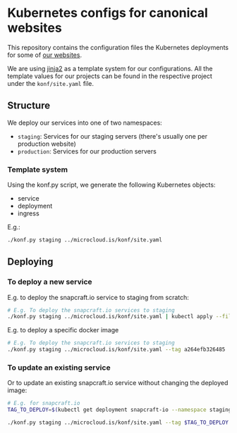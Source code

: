 # Kubernetes configs for canonical websites

This repository contains the configuration files the Kubernetes deployments for some of [our websites](https://github.com/canonical).

We are using [jinja2](https://jinja.palletsprojects.com/) as a template system for our configurations. All the template values for our projects can be found in the respective project under the `konf/site.yaml` file.

## Structure

We deploy our services into one of two namespaces:

- `staging`: Services for our staging servers (there's usually one per production website)
- `production`: Services for our production servers

### Template system
Using the konf.py script, we generate the following Kubernetes objects:
- service
- deployment
- ingress

E.g.:
``` bash
./konf.py staging ../microcloud.is/konf/site.yaml
```

## Deploying

### To deploy a new service

E.g. to deploy the snapcraft.io service to staging from scratch:

``` bash
# E.g. To deploy the snapcraft.io services to staging
./konf.py staging ../microcloud.is/konf/site.yaml | kubectl apply --filename -
```

E.g. to deploy a specific docker image

``` bash
# E.g. To deploy the snapcraft.io services to staging
./konf.py staging ../microcloud.is/konf/site.yaml --tag a264efb326485 | kubectl apply --filename -
```

### To update an existing service

Or to update an existing snapcraft.io service without changing the deployed image:

``` bash
# E.g. for snapcraft.io
TAG_TO_DEPLOY=$(kubectl get deployment snapcraft-io --namespace staging -o jsonpath="{.spec.template.spec.containers[*].image}" | grep -P -o '(?<=:)[^:]*$')

./konf.py staging ../microcloud.is/konf/site.yaml --tag $TAG_TO_DEPLOY | kubectl apply --filename -
```
